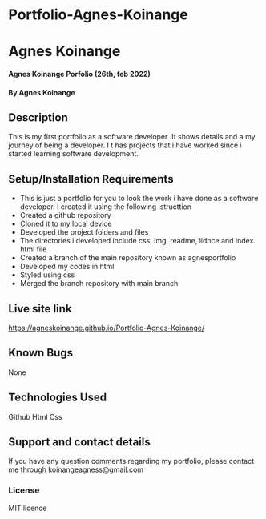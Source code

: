 # Portfolio-Agnes-Koinange
# Agnes Koinange
#### Agnes Koinange Porfolio (26th, feb 2022)
#### By **Agnes Koinange**
## Description
This is my first portfolio as a software developer .It shows details and a my journey of being a developer. I t has projects that i have worked since i started learning software development.
## Setup/Installation Requirements
* This is just a portfolio for you to look the work i have done as a software developer. I created it using the following istructtion 
* Created a github repository
* Cloned it to my local device
* Developed the project folders and files
* The directories i developed include css, img, readme, lidnce and index. html file
* Created a branch of the main repository known as agnesportfolio
* Developed my codes in html
* Styled using css
* Merged the branch repository with main branch

## Live site link
https://agneskoinange.github.io/Portfolio-Agnes-Koinange/

## Known Bugs
None

## Technologies Used
Github
Html
Css

## Support and contact details
If you have any question comments regarding my portfolio, please contact me through koinangeagness@gmail.com

### License
MIT licence

